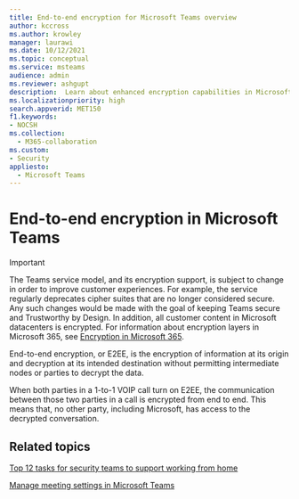 ```yaml
---
title: End-to-end encryption for Microsoft Teams overview
author: kccross
ms.author: krowley
manager: laurawi
ms.date: 10/12/2021
ms.topic: conceptual
ms.service: msteams
audience: admin
ms.reviewer: ashgupt
description:  Learn about enhanced encryption capabilities in Microsoft Teams, manage end-to-end encryption using the Teams admin center and Microsoft PowerShell.
ms.localizationpriority: high
search.appverid: MET150
f1.keywords:
- NOCSH
ms.collection: 
  - M365-collaboration
ms.custom: 
- Security
appliesto: 
  - Microsoft Teams
---
```


# End-to-end encryption in Microsoft Teams

> [!IMPORTANT]
> The Teams service model, and its encryption support, is subject to change in order to improve customer experiences. For example, the service regularly deprecates cipher suites that are no longer considered secure. Any such changes would be made with the goal of keeping Teams secure and Trustworthy by Design. In addition, all customer content in Microsoft datacenters is encrypted. For information about encryption layers in Microsoft 365, see [Encryption in Microsoft 365](/microsoft-365/compliance/encryption).

End-to-end encryption, or E2EE, is the encryption of information at its origin and decryption at its intended destination without permitting intermediate nodes or parties to decrypt the data.

When both parties in a 1-to-1 VOIP call turn on E2EE, the communication between those two parties in a call is encrypted from end to end. This means that, no other party, including Microsoft, has access to the decrypted conversation.






## Related topics

[Top 12 tasks for security teams to support working from home](/microsoft-365/security/top-security-tasks-for-remote-work)

[Manage meeting settings in Microsoft Teams](./meeting-settings-in-teams.md)
